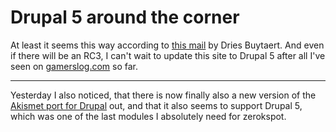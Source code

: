 # Drupal 5 around the corner

At least it seems this way according to [this mail](http://lists.drupal.org/archives/development/2007-01/msg00217.html) by Dries Buytaert. And even if there will be an RC3, I can't wait to update this site to Drupal 5 after all I've seen on [gamerslog.com](http://gamerslog.com) so far. 

-------------------------------



Yesterday I also noticed, that there is now finally also a new version of the [Akismet port for Drupal](http://drupal.org/project/akismet) out, and that it also seems to support Drupal 5, which was one of the last modules I absolutely need for zerokspot.